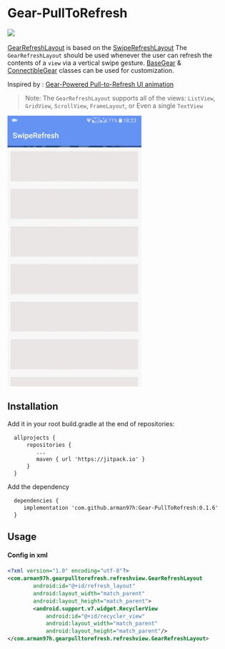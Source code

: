 # Gear-PullToRefresh

[![](https://jitpack.io/v/arman97h/Gear-PullToRefresh.svg)](https://jitpack.io/#arman97h/Gear-PullToRefresh)

[GearRefreshLayout](https://github.com/arman97h/Gear-PullToRefresh/blob/master/gearpulltorefresh/src/main/java/com/arman97h/gearpulltorefresh/refreshview/GearRefreshLayout.java) is based on the [SwipeRefreshLayout](https://developer.android.com/reference/android/support/v4/widget/SwipeRefreshLayout)
The `GearRefreshLayout` should be used whenever the user can refresh 
the contents of a `view` via a vertical swipe gesture. 
[BaseGear](https://github.com/arman97h/Gear-PullToRefresh/blob/master/gearpulltorefresh/src/main/java/com/arman97h/gearpulltorefresh/gear/BaseGear.java) & [ConnectibleGear](https://github.com/arman97h/Gear-PullToRefresh/blob/master/gearpulltorefresh/src/main/java/com/arman97h/gearpulltorefresh/gear/ConnectibleGear.java) classes can be used for customization.

Inspired by : [Gear-Powered Pull-to-Refresh UI animation](https://www.behance.net/gallery/24541501/Gear-Powered-Pull-to-Refresh-UI-animation)

> Note: The `GearRefreshLayout` supports all of the views: `ListView`, 
`GridView`, `ScrollView`, `FrameLayout`, or Even a single `TextView`

![](https://raw.githubusercontent.com/arman97h/Gear-PullToRefresh/master/gearrefresh.gif)

## Installation

Add it in your root build.gradle at the end of repositories:

```
  allprojects {
	  repositories {
		 ...
		 maven { url 'https://jitpack.io' }
	  }
  }
```

Add the dependency
```
  dependencies {
	 implementation 'com.github.arman97h:Gear-PullToRefresh:0.1.6'
  }
```

## Usage

#### Config in xml
```xml
<?xml version="1.0" encoding="utf-8"?>
<com.arman97h.gearpulltorefresh.refreshview.GearRefreshLayout
        android:id="@+id/refresh_layout"
        android:layout_width="match_parent"
        android:layout_height="match_parent">
        <android.support.v7.widget.RecyclerView
            android:id="@+id/recycler_view"
            android:layout_width="match_parent"
            android:layout_height="match_parent"/>
</com.arman97h.gearpulltorefresh.refreshview.GearRefreshLayout>
```
